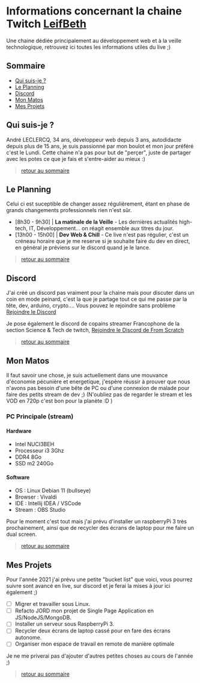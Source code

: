 # Informations concernant la chaine Twitch [LeifBeth](https://twitch.tv/leifbeth)
Une chaine dédiée principalement au développement web et à la veille technologique, retrouvez ici toutes les informations utiles du live ;)

## Sommaire
* [Qui suis-je ?](#qui-suis-je-)
* [Le Planning](#le-planning)
* [Discord](#discord)
* [Mon Matos](#mon-matos)
* [Mes Projets](#mes-projets)

## Qui suis-je ?
André LECLERCQ, 34 ans, développeur web depuis 3 ans, autodidacte depuis plus de 15 ans, je suis passionné par mon boulot et mon jour préféré c'est le Lundi. Cette chaine n'a pas pour but de "perçer", juste de partager avec les potes ce que je fais et s'entre-aider au mieux :)
> [retour au sommaire](#sommaire)

## Le Planning
Celui ci est suceptible de changer assez régulièrement, étant en phase de grands changements professionnels rien n'est sûr.
* [8h30 - 9h30] | **La matinale de la Veille** - Les dernières actualités high-tech, IT, Développement... on réagit ensemble aux titres du jour.
* [13h00 - 15h00] | **Dev Web & Chill** - Ce live n'est pas régulier, c'est un créneau horaire que je me reserve si je souhaite faire du dev en direct, en général je préviens sur le discord quand je le lance.
> [retour au sommaire](#sommaire)

## Discord
J'ai créé un discord pas vraiment pour la chaine mais pour discuter dans un coin en mode peinard, c'est la que je partage tout ce qui me passe par la tête, dev, arduino, crypto.... Vous pouvez le rejoindre sans problème [Rejoindre le Discord](discord.gg/PPAMxgY)

Je pose également le discord de copains streamer Francophone de la section Science & Tech de twitch, [Rejoindre le Discord de From Scratch](https://discord.gg/45f3kWUUsf)
> [retour au sommaire](#sommaire)

## Mon Matos
Il faut savoir une chose, je suis actuellement dans une mouvance d'économie pécunière et energetique, j'espère réussir à prouver que nous n'avons pas besoin d'une bête de PC ou d'une connexion de malade pour faire des petits stream de dev ;) (N'oubliez pas de regarder le stream et les VOD en 720p c'est bon pour la planète :D ) 

### PC Principale (stream)
#### Hardware
* Intel NUCI3BEH
* Processeur i3 3Ghz
* DDR4 8Go
* SSD m2 240Go

#### Software
* OS : Linux Debian 11 (bullseye)
* Browser : Vivaldi
* IDE : Intellij IDEA / VSCode
* Stream : OBS Studio

Pour le moment c'est tout mais j'ai prévu d'installer un raspberryPi 3 très prochainement, ainsi que de recycler des écrans de laptop pour me faire un dual screen.
> [retour au sommaire](#sommaire)

## Mes Projets
Pour l'année 2021 j'ai prévu une petite "bucket list" que voici, vous pourrez suivre sont avancé en live, sur discord et je ferai la mises à jour ici également ;)
- [ ] Migrer et travailler sous Linux.
- [ ] Refacto JORD mon projet de Single Page Application en JS/NodeJS/MongoDB.
- [ ] Installer un serveur sous RaspberryPi 3.
- [ ] Recycler deux écrans de laptop cassé pour en fare des écrans autonome.
- [ ] Organiser mon espace de travail en remote de manière optimale

Je ne me priverai pas d'ajouter d'autres petites choses au cours de l'année ;)
> [retour au sommaire](#sommaire)
